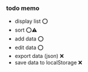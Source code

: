 ### todo memo
* display list :o:
* sort :o::warning:
* add data :o:
* edit data :o:
* export data (json) :x:
* save data to localStorage :x:
